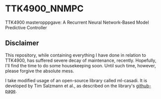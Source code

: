 # TTK4900_NNMPC
TTK4900 masteropppgave: A Recurrent Neural Network-Based Model Predictive Controller

## Disclaimer
This repository, while containing everything I have done in relation to TTK4900, has suffered severe decay of maintenance, recently. Hopefully, I'll find the time to do some housekeeping soon. Until such time, however, please forgive the absolute mess.

I take modified usage of an open-source library called ml-casadi. It is developed by Tim Salzmann et al., as described on the library's [github-page](https://github.com/TUM-AAS/ml-casadi).
